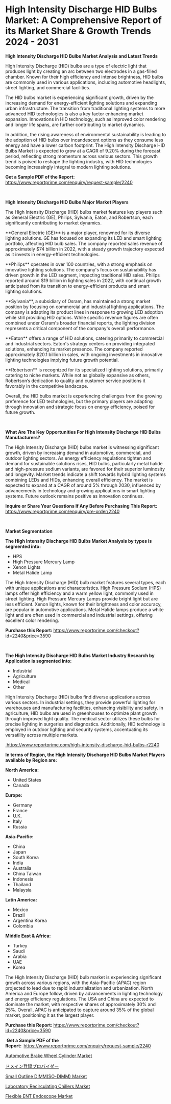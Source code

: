 <p><h1>High Intensity Discharge HID Bulbs Market: A Comprehensive Report of its Market Share & Growth Trends 2024 - 2031</h1></p><p><strong>High Intensity Discharge HID Bulbs Market Analysis and Latest Trends</strong></p>
<p><p>High Intensity Discharge (HID) bulbs are a type of electric light that produces light by creating an arc between two electrodes in a gas-filled chamber. Known for their high efficiency and intense brightness, HID bulbs are commonly used in various applications, including automotive headlights, street lighting, and commercial facilities.</p><p>The HID bulbs market is experiencing significant growth, driven by the increasing demand for energy-efficient lighting solutions and expanding urban infrastructure. The transition from traditional lighting systems to more advanced HID technologies is also a key factor enhancing market expansion. Innovations in HID technology, such as improved color rendering and longer life spans, are further contributing to market dynamics.</p><p>In addition, the rising awareness of environmental sustainability is leading to the adoption of HID bulbs over incandescent options as they consume less energy and have a lower carbon footprint. The High Intensity Discharge HID Bulbs Market is expected to grow at a CAGR of 9.20% during the forecast period, reflecting strong momentum across various sectors. This growth trend is poised to reshape the lighting industry, with HID technologies becoming increasingly integral to modern lighting solutions.</p></p>
<p><strong>Get a Sample PDF of the Report:&nbsp;</strong> <a href="https://www.reportprime.com/enquiry/request-sample/2240">https://www.reportprime.com/enquiry/request-sample/2240</a></p>
<p>&nbsp;</p>
<p><strong>High Intensity Discharge HID Bulbs Major Market Players</strong></p>
<p><p>The High Intensity Discharge (HID) bulbs market features key players such as General Electric (GE), Philips, Sylvania, Eaton, and Robertson, each significantly contributing to market dynamics. </p><p>**General Electric (GE)** is a major player, renowned for its diverse lighting solutions. GE has focused on expanding its LED and smart lighting portfolio, affecting HID bulb sales. The company reported sales revenue of approximately $74 billion in 2022, with a steady growth trajectory expected as it invests in energy-efficient technologies.</p><p>**Philips** operates in over 100 countries, with a strong emphasis on innovative lighting solutions. The company's focus on sustainability has driven growth in the LED segment, impacting traditional HID sales. Philips reported around $19 billion in lighting sales in 2022, with continual growth anticipated from its transition to energy-efficient products and smart lighting solutions.</p><p>**Sylvania**, a subsidiary of Osram, has maintained a strong market position by focusing on commercial and industrial lighting applications. The company is adapting its product lines in response to growing LED adoption while still providing HID options. While specific revenue figures are often combined under Osram's broader financial reports, the lighting division represents a critical component of the company's overall performance.</p><p>**Eaton** offers a range of HID solutions, catering primarily to commercial and industrial sectors. Eaton's strategy centers on providing integrated solutions, enhancing its market presence. The company reported approximately $20.1 billion in sales, with ongoing investments in innovative lighting technologies implying future growth potential.</p><p>**Robertson** is recognized for its specialized lighting solutions, primarily catering to niche markets. While not as globally expansive as others, Robertson’s dedication to quality and customer service positions it favorably in the competitive landscape.</p><p>Overall, the HID bulbs market is experiencing challenges from the growing preference for LED technologies, but the primary players are adapting through innovation and strategic focus on energy efficiency, poised for future growth.</p></p>
<p>&nbsp;</p>
<p><strong>What Are The Key Opportunities For High Intensity Discharge HID Bulbs Manufacturers?</strong></p>
<p><p>The High Intensity Discharge (HID) bulbs market is witnessing significant growth, driven by increasing demand in automotive, commercial, and outdoor lighting sectors. As energy efficiency regulations tighten and demand for sustainable solutions rises, HID bulbs, particularly metal halide and high-pressure sodium variants, are favored for their superior luminosity and longevity. Market trends indicate a shift towards hybrid lighting systems combining LEDs and HIDs, enhancing overall efficiency. The market is expected to expand at a CAGR of around 5% through 2030, influenced by advancements in technology and growing applications in smart lighting systems. Future outlook remains positive as innovation continues.</p></p>
<p><strong>Inquire or Share Your Questions If Any Before Purchasing This Report:</strong> <a href="https://www.reportprime.com/enquiry/pre-order/2240">https://www.reportprime.com/enquiry/pre-order/2240</a></p>
<p>&nbsp;</p>
<p><strong>Market Segmentation</strong></p>
<p><strong>The High Intensity Discharge HID Bulbs Market Analysis by types is segmented into:</strong></p>
<p><ul><li>HPS</li><li>High Pressure Mercury Lamp</li><li>Xenon Lights</li><li>Metal Halide Lamp</li></ul></p>
<p><p>The High Intensity Discharge (HID) bulb market features several types, each with unique applications and characteristics. High Pressure Sodium (HPS) lamps offer high efficiency and a warm yellow light, commonly used in street lighting. High Pressure Mercury Lamps provide bright light but are less efficient. Xenon lights, known for their brightness and color accuracy, are popular in automotive applications. Metal Halide lamps produce a white light and are often used in commercial and industrial settings, offering excellent color rendering.</p></p>
<p><strong>Purchase this Report:&nbsp;</strong><a href="https://www.reportprime.com/checkout?id=2240&price=3590">https://www.reportprime.com/checkout?id=2240&price=3590</a></p>
<p>&nbsp;</p>
<p><strong>The High Intensity Discharge HID Bulbs Market Industry Research by Application is segmented into:</strong></p>
<p><ul><li>Industrial</li><li>Agriculture</li><li>Medical</li><li>Other</li></ul></p>
<p><p>High Intensity Discharge (HID) bulbs find diverse applications across various sectors. In industrial settings, they provide powerful lighting for warehouses and manufacturing facilities, enhancing visibility and safety. In agriculture, HID bulbs are used in greenhouses to optimize plant growth through improved light quality. The medical sector utilizes these bulbs for precise lighting in surgeries and diagnostics. Additionally, HID technology is employed in outdoor lighting and security systems, accentuating its versatility across multiple markets.</p></p>
<p><a href="https://www.reportprime.com/high-intensity-discharge-hid-bulbs-r2240">&nbsp;https://www.reportprime.com/high-intensity-discharge-hid-bulbs-r2240</a></p>
<p><strong>In terms of Region, the High Intensity Discharge HID Bulbs Market Players available by Region are:</strong></p>
<p>
    <p> <strong> North America: </strong>
        <ul>
            <li>United States</li>
            <li>Canada</li>
        </ul>
        </p> 
    <p> <strong> Europe: </strong>
        <ul>
            <li>Germany</li>
            <li>France</li>
            <li>U.K.</li>
            <li>Italy</li>
            <li>Russia</li>
        </ul>
        </p> 
    <p> <strong> Asia-Pacific: </strong>
        <ul>
            <li>China</li>
            <li>Japan</li>
            <li>South Korea</li>
            <li>India</li>
            <li>Australia</li>
            <li>China Taiwan</li>
            <li>Indonesia</li>
            <li>Thailand</li>
            <li>Malaysia</li>
        </ul>
        </p> 
    <p> <strong> Latin America: </strong>
        <ul>
            <li>Mexico</li>
            <li>Brazil</li>
            <li>Argentina Korea</li>
            <li>Colombia</li>
        </ul>
        </p> 
    <p> <strong> Middle East & Africa: </strong>
        <ul>
            <li>Turkey</li>
            <li>Saudi</li>
            <li>Arabia</li>
            <li>UAE</li>
            <li>Korea</li>
        </ul>
    </p>
    </p>
<p><p>The High Intensity Discharge (HID) bulb market is experiencing significant growth across various regions, with the Asia-Pacific (APAC) region projected to lead due to rapid industrialization and urbanization. North America and Europe follow, driven by advancements in lighting technology and energy efficiency regulations. The USA and China are expected to dominate the market, with respective shares of approximately 30% and 25%. Overall, APAC is anticipated to capture around 35% of the global market, positioning it as the largest player.</p></p>
<p><strong>Purchase this Report: </strong><a href="https://www.reportprime.com/checkout?id=2240&price=3590">https://www.reportprime.com/checkout?id=2240&price=3590</a></p>
<p>&nbsp;<strong>Get a Sample PDF of the Report:&nbsp;&nbsp;</strong><a href="https://www.reportprime.com/enquiry/request-sample/2240">https://www.reportprime.com/enquiry/request-sample/2240</a></p>
<p><strong></strong></p>
<p><p><a href="https://www.linkedin.com/pulse/navigating-global-automotive-brake-wheel-cylinder-cpste?trackingId=3t8lxOM8SpaAaiK0pqnWJw%3D%3D">Automotive Brake Wheel Cylinder Market</a></p><p><a href="https://medium.com/@gusbarrows/%E6%AC%A1%E3%81%AE%E6%96%87%E3%82%92%E6%97%A5%E6%9C%AC%E8%AA%9E%E3%81%AB%E7%BF%BB%E8%A8%B3%E3%81%97%E3%81%A6%E3%81%8F%E3%81%A0%E3%81%95%E3%81%84-2024%E5%B9%B4%E3%81%8B%E3%82%892031%E5%B9%B4%E3%81%BE%E3%81%A7%E3%81%AE-%E6%88%90%E9%95%B7%E6%A9%9F%E4%BC%9A%E3%81%A8%E8%AA%B2%E9%A1%8C%E3%81%AB%E9%96%A2%E3%81%99%E3%82%8B%E8%A6%8B%E9%80%9A%E3%81%97-%E3%82%B0%E3%83%AD%E3%83%BC%E3%83%90%E3%83%AB%E3%83%89%E3%83%A1%E3%82%A4%E3%83%B3%E7%99%BB%E9%8C%B2%E3%83%97%E3%83%AD%E3%83%90%E3%82%A4%E3%83%80%E3%83%BC%E5%B8%82%E5%A0%B4%E3%83%88%E3%83%AC%E3%83%B3%E3%83%89-514a45116419">ドメイン登録プロバイダー</a></p><p><a href="https://medium.com/@teguhbavarian07_99894/small-outline-dimm-so-dimm-industry-analysis-report-its-market-size-share-trends-by-37268356c1f0">Small Outline DIMM(SO-DIMM) Market</a></p><p><a href="https://issuu.com/reportprime-2/docs/laboratory-recirculating-chillers-m_729feb1ef3d296">Laboratory Recirculating Chillers Market</a></p><p><a href="https://issuu.com/reportprime-2/docs/flexible-ent-endoscope-market-size-_2877594da47695">Flexible ENT Endoscope Market</a></p></p>
